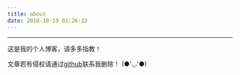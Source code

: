 ```yaml
---
title: about
date: 2018-10-19 01:26:13
---
```


---
这是我的个人博客，请多多指教！

文章若有侵权请通过[github](https://github.com/LoongKo)联系我删除！
(●'◡'●)
